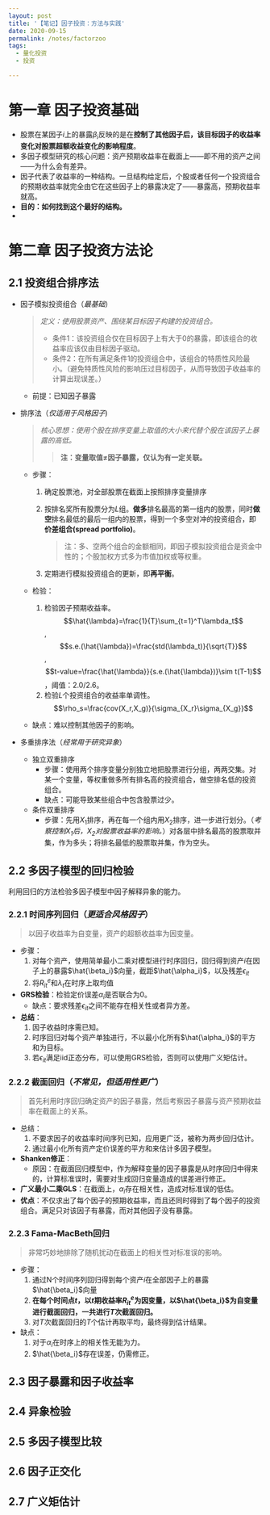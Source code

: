 ```yaml
---
layout: post
title: '【笔记】因子投资：方法与实践'
date: 2020-09-15
permalink: /notes/factorzoo
tags:
  - 量化投资
  - 投资

---
```




# 第一章 因子投资基础

- 股票在某因子$i$上的暴露$\beta _i$反映的是在**控制了其他因子后，该目标因子的收益率变化对股票超额收益变化的影响程度**。
- 多因子模型研究的核心问题：资产预期收益率在截面上——即不用的资产之间——为什么会有差异。
- 因子代表了收益率的一种结构。一旦结构给定后，个股或者任何一个投资组合的预期收益率就完全由它在这些因子上的暴露决定了——暴露高，预期收益率就高。
- **目的：如何找到这个最好的结构。**
- 



# 第二章 因子投资方法论

## 2.1 投资组合排序法

- 因子模拟投资组合（*最基础*）

  > *定义：使用股票资产、围绕某目标因子构建的投资组合。*
  >
  > - 条件1：该投资组合仅在目标因子上有大于0的暴露，即该组合的收益率应该仅由目标因子驱动。
  > - 条件2：在所有满足条件1的投资组合中，该组合的特质性风险最小。（避免特质性风险的影响压过目标因子，从而导致因子收益率的计算出现误差。）

  - 前提：已知因子暴露



- 排序法（*仅适用于风格因子*)

  > *核心思想：使用个股在排序变量上取值的大小来代替个股在该因子上暴露的高低。*
  >
  > > **注：变量取值$\ne$因子暴露，仅认为有一定关联。**

  - 步骤：
    1. 确定股票池，对全部股票在截面上按照排序变量排序

    2. 按排名奖所有股票分为$L$组。**做多**排名最高的第一组内的股票，同时**做空**排名最低的最后一组内的股票，得到一个多空对冲的投资组合，即**价差组合(spread portfolio)**。

       > 注：多、空两个组合的金额相同，即因子模拟投资组合是资金中性的；个股加权方式多为市值加权或等权重。

    3. 定期进行模拟投资组合的更新，即**再平衡**。
    
  - 检验：

    1. 检验因子预期收益率。$$\hat{\lambda}=\frac{1}{T}\sum_{t=1}^T\lambda_t$$ , $$s.e.(\hat{\lambda})=\frac{std(\lambda_t)}{\sqrt{T}}$$ , $$t-value=\frac{\hat{\lambda}}{s.e.(\hat{\lambda})}\sim t(T-1)$$，阈值：2.0/2.6。
    2. 检验$L$个投资组合的收益率单调性。$$\rho_s=\frac{cov(X_r,X_g)}{\sigma_{X_r}\sigma_{X_g}}$$

  - 缺点：难以控制其他因子的影响。



- 多重排序法（*经常用于研究异象*）
  - 独立双重排序
    - 步骤：使用两个排序变量分别独立地把股票进行分组，两两交集。对某一个变量，等权重做多所有排名高的投资组合，做空排名低的投资组合。
    - 缺点：可能导致某些组合中包含股票过少。
  - 条件双重排序
    - 步骤：先用$X_1$排序，再在每一个组内用$X_2$排序，进一步进行划分。（*考察控制$X_1$后，$X_2$对股票收益率的影响。*）对各层中排名最高的股票取并集，作为多头；将排名最低的股票取并集，作为空头。



## 2.2 多因子模型的回归检验

利用回归的方法检验多因子模型中因子解释异象的能力。

### 2.2.1 时间序列回归（*更适合风格因子*）

  > 以因子收益率为自变量，资产的超额收益率为因变量。

  - 步骤：
    1. 对每个资产，使用简单最小二乘对模型进行时序回归，回归得到资产$i$在因子上的暴露$\hat{\beta_i}$向量，截距$\hat{\alpha_i}$，以及残差$\epsilon_{it}$
    2. 将$R^e_{it}$和$\lambda_t$在时序上取均值
- **GRS检验**：检验定价误差$\alpha_i$是否联合为0。
  - 缺点：要求残差$\epsilon_{it}$之间不能存在相关性或者异方差。
- **总结**：
  1. 因子收益时序需已知。
  2. 时序回归对每个资产单独进行，不以最小化所有$\hat{\alpha_i}$的平方和为目标。
  3. 若$\epsilon_{it}$满足iid正态分布，可以使用GRS检验，否则可以使用广义矩估计。
### 2.2.2 截面回归（*不常见，但适用性更广*）

> 首先利用时序回归确定资产的因子暴露，然后考察因子暴露与资产预期收益率在截面上的关系。

- 总结：
  1. 不要求因子的收益率时间序列已知，应用更广泛，被称为两步回归估计。
  2. 通过最小化所有资产定价误差的平方和来估计多因子模型。
- **Shanken修正**：
  - 原因：在截面回归模型中，作为解释变量的因子暴露是从时序回归中得来的，计算标准误时，需要对生成回归变量造成的误差进行修正。
- **广义最小二乘GLS**：在截面上，$\alpha_i$存在相关性，造成对标准误的低估。
- **优点**：不仅求出了每个因子的预期收益率，而且还同时得到了每个因子的投资组合。满足只对该因子有暴露，而对其他因子没有暴露。

### 2.2.3 Fama-MacBeth回归

> 非常巧妙地排除了随机扰动在截面上的相关性对标准误的影响。

- 步骤：
  1. 通过N个时间序列回归得到每个资产$i$在全部因子上的暴露$\hat{\beta_i}$向量
  2. **在每个时间点$t$，以$t$期收益率$R_{it}^e$为因变量，以$\hat{\beta_i}$为自变量进行截面回归，一共进行$T$次截面回归。**
  3. 对$T$次截面回归的$T$个估计再取平均，最终得到估计结果。
- 缺点：
  1. 对于$\alpha_i$在时序上的相关性无能为力。
  2. $\hat{\beta_i}$存在误差，仍需修正。

## 2.3 因子暴露和因子收益率

## 2.4 异象检验

## 2.5 多因子模型比较

## 2.6 因子正交化

## 2.7 广义矩估计

